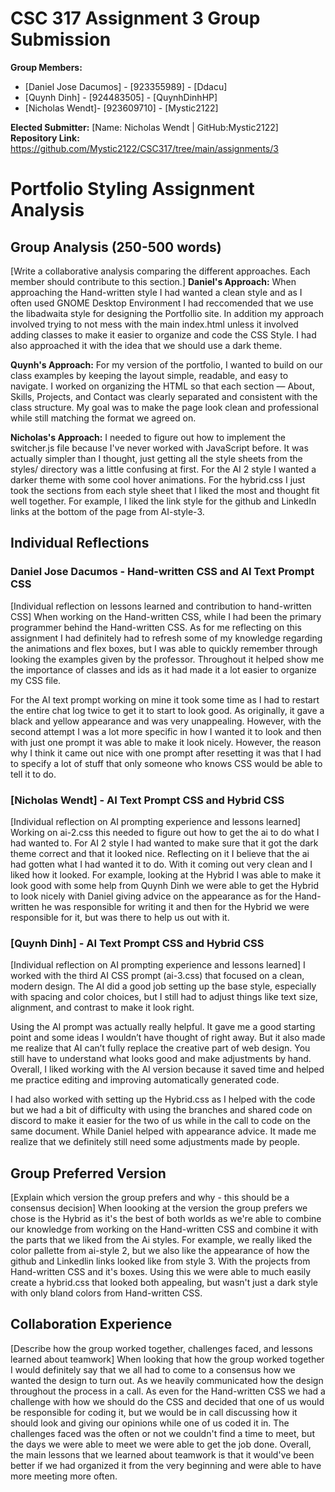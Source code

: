 # CSC 317 Assignment 3 Group Submission

**Group Members:**
- [Daniel Jose Dacumos] - [923355989] - [Ddacu]
- [Quynh Dinh] - [924483505] - [QuynhDinhHP]
- [Nicholas Wendt]- [923609710] - [Mystic2122]

**Elected Submitter:** [Name: Nicholas Wendt | GitHub:Mystic2122]
**Repository Link:** https://github.com/Mystic2122/CSC317/tree/main/assignments/3

# Portfolio Styling Assignment Analysis

## Group Analysis (250-500 words)
[Write a collaborative analysis comparing the different approaches. Each member should contribute to this section.]
**Daniel's Approach:** 
When approaching the Hand-written style I had wanted a clean style and as I often used GNOME Desktop Environment
I had reccomended that we use the libadwaita style for designing the Portfollio site. In addition my approach involved
trying to not mess with the main index.html unless it involved adding classes to make it easier to organize and code
the CSS Style. I had also approached it with the idea that we should use a dark theme.

**Quynh's Approach:** 
For my version of the portfolio, I wanted to build on our class examples by keeping the layout simple, readable, and easy to navigate.
I worked on organizing the HTML so that each section — About, Skills, Projects, and Contact was clearly separated and consistent with the class structure. 
My goal was to make the page look clean and professional while still matching the format we agreed on.

**Nicholas's Approach:** 
I needed to figure out how to implement the switcher.js file because I've never worked with JavaScript before. It was actually simpler than I thought, just getting all the style sheets from the styles/ directory was a little confusing at first. For the AI 2 style I wanted a darker theme with some cool hover animations. For the hybrid.css I just took the sections from each style sheet that I liked the most and thought fit well together. For example, I liked the link style for the github and LinkedIn links at the bottom of the page from AI-style-3. 

## Individual Reflections

### Daniel Jose Dacumos - Hand-written CSS and AI Text Prompt CSS
[Individual reflection on lessons learned and contribution to hand-written CSS]
When working on the Hand-written CSS, while I had been the primary programmer behind the Hand-written CSS.
As for me reflecting on this assignment I had definitely had to refresh some of my knowledge regarding the animations 
and flex boxes, but I was able to quickly remember through looking the examples given by the professor. 
Throughout it helped show me the importance of classes and ids as it had made it a lot easier to organize my CSS file.

For the AI text prompt working on mine it took some time as I had to restart the entire chat log twice to get it to
start to look good. As originally, it gave a black and yellow appearance and was very unappealing. However, with the 
second attempt I was a lot more specific in how I wanted it to look and then with just one prompt it was able to make it 
look nicely. However, the reason why I think it came out nice with one prompt after resetting it was that I had to specify
a lot of stuff that only someone who knows CSS would be able to tell it to do.

### [Nicholas Wendt] - AI Text Prompt CSS and Hybrid CSS
[Individual reflection on AI prompting experience and lessons learned]
Working on ai-2.css this needed to figure out how to get the ai to do what I had wanted to. For AI 2 style I had wanted to make sure that it got the dark theme
correct and that it looked nice. Reflecting on it I believe that the ai had gotten what I had wanted it to do. With it coming out very clean and I liked how it 
looked. For example, looking at the Hybrid I was able to make it look good with some help from Quynh Dinh we were able to get the Hybrid to look nicely with Daniel 
giving advice on the appearance as for the Hand-written he was responsible for writing it and then for the Hybrid we were responsible for it, but was there
to help us out with it.

### [Quynh Dinh] - AI Text Prompt CSS and Hybrid CSS
[Individual reflection on AI prompting experience and lessons learned]
I worked with the third AI CSS prompt (ai-3.css) that focused on a clean, modern design. The AI did a good job setting up the base style, especially with spacing and color choices, but I still had to adjust things like text size, alignment, and contrast to make it look right. 

Using the AI prompt was actually really helpful. 
It gave me a good starting point and some ideas I wouldn’t have thought of right away. But it also made me realize that AI can’t fully replace the creative part of web design. You still have to understand what looks good and make adjustments by hand.
Overall, I liked working with the AI version because it saved time and helped me practice editing and improving automatically generated code.

I had also worked with setting up the Hybrid.css as I helped with the code but we had a bit of difficulty with using the branches and shared code on discord to make it easier
for the two of us while in the call to code on the same document. While Daniel helped with appearance advice. It made me realize that we definitely still need some 
adjustments made by people.

## Group Preferred Version
[Explain which version the group prefers and why - this should be a consensus decision]
When loooking at the version the group prefers we chose is the Hybrid as it's the best of both worlds as we're able to combine our knowledge from working
on the Hand-written CSS and combine it with the parts that we liked from the Ai styles. For example, we really liked the color pallette from ai-style 2, but
we also like the appearance of how the github and Linkedlin links looked like from style 3. With the projects from Hand-written CSS and it's boxes. Using this
we were able to much easily create a hybrid.css that looked both appealing, but wasn't just a dark style with only bland colors from Hand-written CSS.

## Collaboration Experience
[Describe how the group worked together, challenges faced, and lessons learned about teamwork]
When looking that how the group worked together I would  definitely say that we all had to come to a 
consensus how we wanted the design to turn out. As we heavily communicated how the design throughout 
the process in a call. As even for the Hand-written CSS we had a challenge with how we should do the CSS
and decided that one of us would be responsible for coding it, but we would be in call discussing how it
should look and giving our opinions while one of us coded it in. The challenges faced was the often or not
we couldn't find a time to meet, but the days we were able to meet we were able to get the job done.
Overall, the main lessons that we learned about teamwork is that it would've been better if we had organized
it from the very beginning and were able to have more meeting more often.